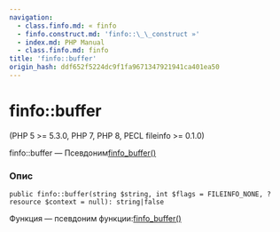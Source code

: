 ```yaml
---
navigation:
  - class.finfo.md: « finfo
  - finfo.construct.md: 'finfo::\_\_construct »'
  - index.md: PHP Manual
  - class.finfo.md: finfo
title: 'finfo::buffer'
origin_hash: ddf652f5224dc9f1fa9671347921941ca401ea50
---
```

# finfo::buffer

(PHP 5 >= 5.3.0, PHP 7, PHP 8, PECL fileinfo >= 0.1.0)

finfo::buffer — Псевдоним[finfo\_buffer()](function.finfo-buffer.md)

### Опис

```methodsynopsis
public finfo::buffer(string $string, int $flags = FILEINFO_NONE, ?resource $context = null): string|false
```

Функция — псевдоним функции:[finfo\_buffer()](function.finfo-buffer.md)
